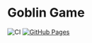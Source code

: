 # Goblin Game
![CI](https://github.com/AlejoRuso/goblin-game/actions/workflows/deploy.yml/badge.svg)
[![GitHub Pages](https://img.shields.io/badge/GitHub-Pages-blue)](https://AlejoRuso.github.io/goblin-game/)